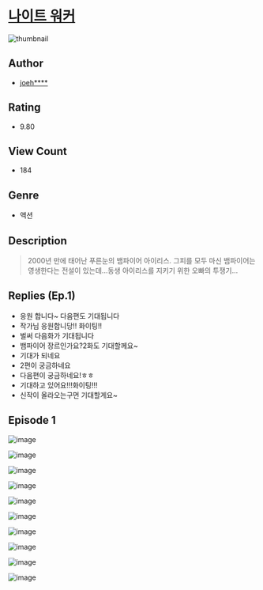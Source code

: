 # [나이트 워커](https://comic.naver.com/challenge/list?titleId=811178)
![thumbnail](https://image-comic.pstatic.net/user_contents_data/challenge_comic/2023/05/25/upload_4135766130662400821_480x623.jpeg)

## Author
- [joeh****](https://comic.naver.com/artistTitle?id=367227)

## Rating
- 9.80

## View Count
- 184

## Genre
- 액션

## Description
> 2000년 만에 태어난 푸른눈의 뱀파이어 아이리스. 그피를 모두 마신 뱀파이어는 영생한다는 전설이 있는데...동생 아이리스를 지키기 위한 오빠의 투쟁기...

## Replies (Ep.1)
- 응원 합니다~ 다음편도 기대됩니다
- 작가님 응원합니당!! 화이팅!!
- 벌써 다음화가 기대됩니다
- 뱀파이어 장르인가요?2화도 기대할께요~
- 기대가 되네요
- 2편이 궁금하네요
- 다음편이 궁금하네요!ㅎㅎ
- 기대하고 있어요!!!화이팅!!!
- 신작이 올라오는구먼 기대할게요~

## Episode 1
![image](https://image-comic.pstatic.net/user_contents_data/challenge_comic/2023/05/25/367227/upload_7364854576223566128.jpeg)

![image](https://image-comic.pstatic.net/user_contents_data/challenge_comic/2023/05/25/367227/upload_3690527487686750261.jpeg)

![image](https://image-comic.pstatic.net/user_contents_data/challenge_comic/2023/05/25/367227/upload_4135541834551735864.jpeg)

![image](https://image-comic.pstatic.net/user_contents_data/challenge_comic/2023/05/25/367227/upload_3486411950130608180.jpeg)

![image](https://image-comic.pstatic.net/user_contents_data/challenge_comic/2023/05/25/367227/upload_3486408642220274229.jpeg)

![image](https://image-comic.pstatic.net/user_contents_data/challenge_comic/2023/05/25/367227/upload_3690762774666096952.jpeg)

![image](https://image-comic.pstatic.net/user_contents_data/challenge_comic/2023/05/25/367227/upload_3977348297800103269.jpeg)

![image](https://image-comic.pstatic.net/user_contents_data/challenge_comic/2023/05/25/367227/upload_3617852169269829941.jpeg)

![image](https://image-comic.pstatic.net/user_contents_data/challenge_comic/2023/05/25/367227/upload_4051048575128397111.jpeg)

![image](https://image-comic.pstatic.net/user_contents_data/challenge_comic/2023/05/25/367227/upload_3979039343157470052.jpeg)

